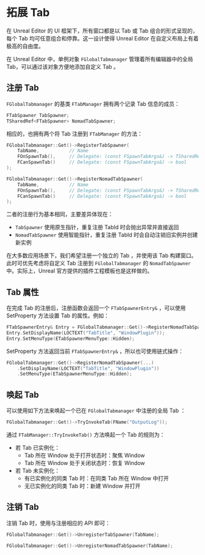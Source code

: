 # 拓展 Tab

在 Unreal Editor 的 UI 框架下，所有窗口都是以 Tab 或 Tab 组合的形式呈现的，每个 Tab 均可任意组合和停靠。这一设计使得 Unreal Editor 在自定义布局上有着极高的自由度。

在 Unreal Editor 中，单例对象 `FGlobalTabmanager` 管理着所有编辑器中的全局 Tab，可以通过该对象方便地添加自定义 Tab 。

## 注册 Tab

`FGlobalTabmanager` 的基类 `FTabManager` 拥有两个记录 Tab 信息的成员：

```cpp
FTabSpawner TabSpawner;
TSharedRef<FTabSpawner> NomadTabSpawner;
```

相应的，也拥有两个将 Tab 注册到 `FTabManager` 的方法：

```cpp
FGlobalTabmanager::Get()->RegisterTabSpawner(
    TabName,           // Name
    FOnSpawnTab(),     // Delegate: (const FSpawnTabArgs&) -> TSharedRef<SDockTab>
    FCanSpawnTab()     // Delegate: (const FSpawnTabArgs&) -> bool
);

FGlobalTabmanager::Get()->RegisterNomadTabSpawner(
    TabName,           // Name
    FOnSpawnTab(),     // Delegate: (const FSpawnTabArgs&) -> TSharedRef<SDockTab>
    FCanSpawnTab()     // Delegate: (const FSpawnTabArgs&) -> bool
);
```

二者的注册行为基本相同，主要差异体现在：

- `TabSpawner` 使用原生指针，重复注册 TabId 时会抛出异常并直接返回
- `NomadTabSpawner` 使用智能指针，重复注册 TabId 时会自动注销旧实例并创建新实例

在大多数应用场景下，我们希望注册一个独立的 Tab ，并使用该 Tab 构建窗口。此时可优先考虑将自定义 Tab 注册到 `FGlobalTabmanager` 的 `NomadTabSpawner` 中。实际上，Unreal 官方提供的插件工程模板也是这样做的。

## Tab 属性

在完成 Tab 的注册后，注册函数会返回一个 `FTabSpawnerEntry&` ，可以使用 SetProperty 方法设置 Tab 的属性。例如：

```cpp
FTabSpawnerEntry& Entry = FGlobalTabmanager::Get()->RegisterNomadTabSpawner(...);
Entry.SetDisplayName(LOCTEXT("TabTitle", "WindowPlugin"));
Entry.SetMenuType(ETabSpawnerMenuType::Hidden);
```

SetProperty 方法返回当前 `FTabSpawnerEntry&` ，所以也可使用链式操作：

```cpp
FGlobalTabmanager::Get()->RegisterNomadTabSpawner(...)
    .SetDisplayName(LOCTEXT("TabTitle", "WindowPlugin"))
    .SetMenuType(ETabSpawnerMenuType::Hidden);
```

## 唤起 Tab

可以使用如下方法来唤起一个已在 `FGlobalTabmanager` 中注册的全局 Tab ：

```cpp
FGlobalTabmanager::Get()->TryInvokeTab(FName("OutputLog"));
```

通过 `FTabManager::TryInvokeTab()` 方法唤起一个 Tab 的规则为：

- 若 Tab 已实例化：
  - Tab 所在 Window 处于打开状态时：聚焦 Window
  - Tab 所在 Window 处于关闭状态时：恢复 Window
- 若 Tab 未实例化：
  - 有已实例化的同类 Tab 时：在同类 Tab 所在 Window 中打开
  - 无已实例化的同类 Tab 时：新建 Window 并打开

## 注销 Tab

注销 Tab 时，使用与注册相应的 API 即可：

```cpp
FGlobalTabmanager::Get()->UnregisterTabSpawner(TabName);

FGlobalTabmanager::Get()->UnregisterNomadTabSpawner(TabName);
```
